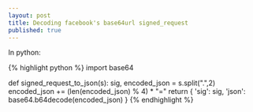 ```yaml
--- 
layout: post
title: Decoding facebook's base64url signed_request
published: true
---
```


In python:

{% highlight python %}
import base64

def signed_request_to_json(s):
    sig, encoded_json = s.split(".",2)
    encoded_json += (len(encoded_json) % 4) * "="
    return {
        'sig': sig,
        'json': base64.b64decode(encoded_json)
    }
{% endhighlight %}
